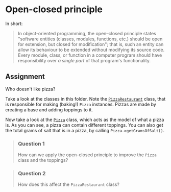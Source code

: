 # Open-closed principle

In short:

> In object-oriented programming, the open–closed principle states "software entities (classes, modules,
> functions, etc.) should be open for extension, but closed for modification"; that is, such an entity
> can allow its behaviour to be extended without modifying its source code. Every module, class, or
> function in a computer program should have responsibility over _a single part_ of that program's
> functionality.

## Assignment

Who doesn't like pizza?

Take a look at the classes in this folder. Note the [`PizzaRestaurant`](PizzaRestaurant.php) class, that
is responsible for making (baking!) `Pizza` instances. Pizzas are made by creating a base and adding
toppings to it.

Now take a look at the [`Pizza`](Pizza.php) class, which acts as the model of what a pizza is. As you
can see, a pizza can contain different toppings. You can also get the total grams of salt that is in a
pizza, by calling `Pizza->getGramsOfSalt()`.

> ### Question 1
> How can we apply the open-closed principle to improve the `Pizza` class and the toppings?

> ### Question 2
> How does this affect the `PizzaRestaurant` class?


